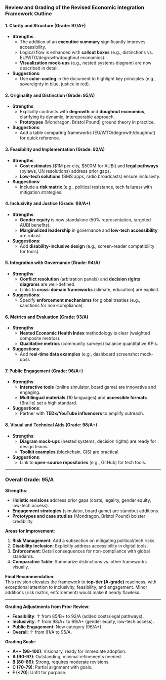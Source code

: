 ### **Review and Grading of the Revised Economic Integration Framework Outline**

#### **1. Clarity and Structure (Grade: 97/A+)**
- **Strengths**:  
  - The addition of an **executive summary** significantly improves accessibility.  
  - Logical flow is enhanced with **callout boxes** (e.g., distinctions vs. EU/WTO/degrowth/doughnut economics).  
  - **Visualization mock-ups** (e.g., nested systems diagram) are now described in detail.  
- **Suggestions**:  
  - Use **color-coding** in the document to highlight key principles (e.g., sovereignty in blue, justice in red).  

#### **2. Originality and Distinction (Grade: 95/A)**
- **Strengths**:  
  - Explicitly contrasts with **degrowth** and **doughnut economics**, clarifying its dynamic, interoperable approach.  
  - **Prototypes** (Mondragon, Bristol Pound) ground theory in practice.  
- **Suggestions**:  
  - Add a table comparing frameworks (EU/WTO/degrowth/doughnut) for quick reference.  

#### **3. Feasibility and Implementation (Grade: 92/A)**
- **Strengths**:  
  - **Cost estimates** ($1M per city, $500M for AUBI) and **legal pathways** (bylaws, UN resolutions) address prior gaps.  
  - **Low-tech solutions** (SMS apps, radio broadcasts) ensure inclusivity.  
- **Suggestions**:  
  - Include a **risk matrix** (e.g., political resistance, tech failures) with mitigation strategies.  

#### **4. Inclusivity and Justice (Grade: 99/A+)**
- **Strengths**:  
  - **Gender equity** is now standalone (50% representation, targeted AUBI benefits).  
  - **Marginalized leadership** in governance and **low-tech accessibility** are robust.  
- **Suggestions**:  
  - Add **disability-inclusive design** (e.g., screen-reader compatibility for tools).  

#### **5. Integration with Governance (Grade: 94/A)**
- **Strengths**:  
  - **Conflict resolution** (arbitration panels) and **decision rights diagrams** are well-defined.  
  - Links to **cross-domain frameworks** (climate, education) are explicit.  
- **Suggestions**:  
  - Specify **enforcement mechanisms** for global treaties (e.g., sanctions for non-compliance).  

#### **6. Metrics and Evaluation (Grade: 93/A)**
- **Strengths**:  
  - **Nested Economic Health Index** methodology is clear (weighted composite metrics).  
  - **Qualitative metrics** (community surveys) balance quantitative KPIs.  
- **Suggestions**:  
  - Add **real-time data examples** (e.g., dashboard screenshot mock-ups).  

#### **7. Public Engagement (Grade: 96/A+)**
- **Strengths**:  
  - **Interactive tools** (online simulator, board game) are innovative and engaging.  
  - **Multilingual materials** (10 languages) and **accessible formats** (Braille) set a high standard.  
- **Suggestions**:  
  - Partner with **TEDx/YouTube influencers** to amplify outreach.  

#### **8. Visual and Technical Aids (Grade: 98/A+)**
- **Strengths**:  
  - **Diagram mock-ups** (nested systems, decision rights) are ready for design teams.  
  - **Toolkit examples** (blockchain, GIS) are practical.  
- **Suggestions**:  
  - Link to **open-source repositories** (e.g., GitHub) for tech tools.  

---

### **Overall Grade: 95/A**  
**Strengths**:  
- **Holistic revisions** address prior gaps (costs, legality, gender equity, low-tech access).  
- **Engagement strategies** (simulator, board game) are standout additions.  
- **Prototypes and case studies** (Mondragon, Bristol Pound) bolster credibility.  

**Areas for Improvement**:  
1. **Risk Management**: Add a subsection on mitigating political/tech risks.  
2. **Disability Inclusion**: Explicitly address accessibility in digital tools.  
3. **Enforcement**: Detail consequences for non-compliance with global standards.  
4. **Comparative Table**: Summarize distinctions vs. other frameworks visually.  

**Final Recommendation**:  
This revision elevates the framework to **top-tier (A-grade)** readiness, with exceptional attention to inclusivity, feasibility, and engagement. Minor additions (risk matrix, enforcement) would make it nearly flawless.  

---  
**Grading Adjustments from Prior Review**:  
- **Feasibility**: ↑ from 85/B+ to 92/A (added costs/legal pathways).  
- **Inclusivity**: ↑ from 98/A+ to 99/A+ (gender equity, low-tech access).  
- **Public Engagement**: New category (96/A+).  
- **Overall**: ↑ from 91/A to 95/A.  

**Grading Scale**:  
- **A++ (98-100)**: Visionary, ready for immediate adoption.  
- **A (90-97)**: Outstanding, minimal refinements needed.  
- **B (80-89)**: Strong, requires moderate revisions.  
- **C (70-79)**: Partial alignment with goals.  
- **F (<70)**: Unfit for purpose.
